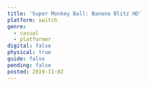 ```yaml
---
title: 'Super Monkey Ball: Banana Blitz HD'
platform: switch
genre:
  - casual
  - platformer
digital: false
physical: true
guide: false
pending: false
posted: 2019-11-02
---
```

